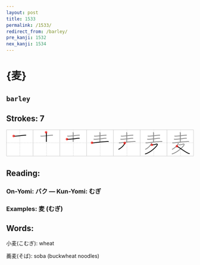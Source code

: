 ```yaml
---
layout: post
title: 1533
permalink: /1533/
redirect_from: /barley/
pre_kanji: 1532
nex_kanji: 1534
---
```


# {麦}

## `barley`

## Strokes: 7

<div class="stroke"><img src="../images/E9BAA6.png" /></div>

## Reading:

### On-Yomi: バク &mdash; Kun-Yomi: むぎ

### Examples: 麦 (むぎ)

## Words:

小麦(こむぎ): wheat

蕎麦(そば): soba (buckwheat noodles)
